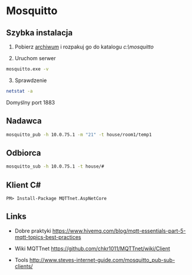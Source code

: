 # Mosquitto 

## Szybka instalacja

1. Pobierz [archiwum](http://www.steves-internet-guide.com/wp-content/uploads/mos1.14.7z) i rozpakuj go do katalogu *c:\mosquitto*

2. Uruchom serwer
~~~ bash   
mosquitto.exe -v
~~~

3. Sprawdzenie
~~~ bash
netstat -a
~~~

Domyślny port 1883

## Nadawca

~~~ bash
mosquitto_pub -h 10.0.75.1 -m "21" -t house/room1/temp1
~~~

## Odbiorca

~~~ bash
mosquitto_sub -h 10.0.75.1 -t house/#
~~~

## Klient C#

~~~ 
PM> Install-Package MQTTnet.AspNetCore
~~~


## Links

* Dobre praktyki
https://www.hivemq.com/blog/mqtt-essentials-part-5-mqtt-topics-best-practices

* Wiki MQTTnet
https://github.com/chkr1011/MQTTnet/wiki/Client

* Tools http://www.steves-internet-guide.com/mosquitto_pub-sub-clients/
